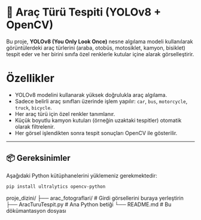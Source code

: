 # 🚗 Araç Türü Tespiti (YOLOv8 + OpenCV)

Bu proje, **YOLOv8 (You Only Look Once)** nesne algılama modeli kullanılarak görüntülerdeki araç türlerini (araba, otobüs, motosiklet, kamyon, bisiklet) tespit eder ve her birini sınıfa özel renklerle kutular içine alarak görselleştirir.

# Özellikler

- YOLOv8 modelini kullanarak yüksek doğrulukla araç algılama.
- Sadece belirli araç sınıfları üzerinde işlem yapılır: `car`, `bus`, `motorcycle`, `truck`, `bicycle`.
- Her araç türü için özel renkler tanımlanır.
- Küçük boyutlu kamyon kutuları (örneğin uzaktaki tespitler) otomatik olarak filtrelenir.
- Her görsel işlendikten sonra tespit sonuçları OpenCV ile gösterilir.

---

## 📦 Gereksinimler

Aşağıdaki Python kütüphanelerini yüklemeniz gerekmektedir:

```bash
pip install ultralytics opencv-python
```
proje_dizini/
├── arac_fotograflari/         # Girdi görsellerini buraya yerleştirin
├── AracTuruTespit.py          # Ana Python betiği
└── README.md                  # Bu dökümantasyon dosyası
